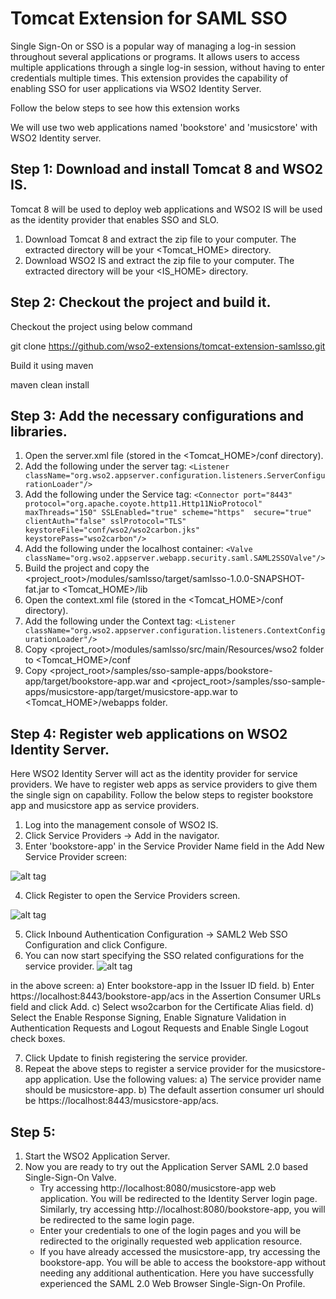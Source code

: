 # Tomcat Extension for SAML SSO #

Single Sign-On or SSO is a popular way of managing a log-in session throughout several applications or programs. 
It allows users to access multiple applications through a single log-in session, without having to enter credentials multiple times. 
This extension provides the capability of enabling SSO for user applications via WSO2 Identity Server.

Follow the below steps to see how this extension works

We will use two web applications named 'bookstore' and 'musicstore' with WSO2 Identity server.

## Step 1: Download and install Tomcat 8 and WSO2 IS. ## 

Tomcat 8 will be used to deploy web applications and WSO2 IS will be used as the identity provider that enables SSO and SLO.

 1. Download Tomcat 8 and extract the zip file to your computer. The extracted directory will be your &lt;Tomcat_HOME&gt; directory.
 2. Download WSO2 IS and extract the zip file to your computer. The extracted directory will be your &lt;IS_HOME&gt; directory.

## Step 2: Checkout the project and build it. ##

Checkout the project using below command

git clone https://github.com/wso2-extensions/tomcat-extension-samlsso.git

Build it using maven

maven clean install

## Step 3: Add the necessary configurations and libraries. ##

 1. Open the server.xml file (stored in the <Tomcat_HOME&gt;/conf directory).
 2. Add the following under the server tag:
    `<Listener className="org.wso2.appserver.configuration.listeners.ServerConfigurationLoader"/>`
 3. Add the following under the Service tag: 
    `<Connector port="8443" protocol="org.apache.coyote.http11.Http11NioProtocol"  maxThreads="150" SSLEnabled="true" scheme="https" 
    secure="true" clientAuth="false" sslProtocol="TLS" keystoreFile="conf/wso2/wso2carbon.jks"  keystorePass="wso2carbon"/>`
 4. Add the following under the localhost container: 
    `<Valve className="org.wso2.appserver.webapp.security.saml.SAML2SSOValve"/>`
 5. Build the project and copy the &lt;project_root&gt;/modules/samlsso/target/samlsso-1.0.0-SNAPSHOT-fat.jar to &lt;Tomcat_HOME&gt;/lib
 6. Open the context.xml file (stored in the &lt;Tomcat_HOME&gt;/conf directory).
 7. Add the following under the Context tag:
    `<Listener className="org.wso2.appserver.configuration.listeners.ContextConfigurationLoader"/>`
 8. Copy &lt;project_root&gt;/modules/samlsso/src/main/Resources/wso2 folder to &lt;Tomcat_HOME&gt;/conf
 9. Copy &lt;project_root&gt;/samples/sso-sample-apps/bookstore-app/target/bookstore-app.war and 
    &lt;project_root&gt;/samples/sso-sample-apps/musicstore-app/target/musicstore-app.war to &lt;Tomcat_HOME&gt;/webapps folder.
    
## Step 4: Register web applications on WSO2 Identity Server. ##
 Here WSO2 Identity Server will act as the identity provider for service providers. We have to register web apps as service providers
 to give them the single sign on capability. Follow the below steps to register bookstore app and musicstore app as service providers.
 
 1. Log into the management console of WSO2 IS.
 2. Click Service Providers -> Add in the navigator.
 3. Enter 'bookstore-app' in the Service Provider Name field in the Add New Service Provider screen:
 
 ![alt tag](https://docs.wso2.com/download/attachments/51492203/Screen%20Shot%202016-08-04%20at%202.31.57%20PM.png?version=1&modificationDate=1470301373000&api=v2)

 4. Click Register to open the Service Providers screen.
 
 ![alt tag](https://docs.wso2.com/download/attachments/51492203/Screen%20Shot%202016-08-04%20at%202.43.00%20PM.png?version=1&modificationDate=1470302014000&api=v2)
 
 5. Click Inbound Authentication Configuration -> SAML2 Web SSO Configuration and click Configure.
 6. You can now start specifying the SSO related configurations for the service provider.
 ![alt tag](https://docs.wso2.com/download/attachments/51492203/Screen%20Shot%202016-08-04%20at%202.45.55%20PM.png?version=1&modificationDate=1470302231000&api=v2)
 
 in the above screen: 
 a) Enter bookstore-app in the Issuer ID field.
 b) Enter https://localhost:8443/bookstore-app/acs in the Assertion Consumer URLs field and click Add.
 c) Select wso2carbon for the Certificate Alias field.
 d) Select the Enable Response Signing, Enable Signature Validation in Authentication Requests and Logout Requests and Enable Single Logout check boxes.
 
 7. Click Update to finish registering the service provider.
 8. Repeat the above steps to register a service provider for the musicstore-app application. Use the following values:
 a) The service provider name should be musicstore-app.
 b) The default assertion consumer url should be https://localhost:8443/musicstore-app/acs.
 
 ## Step 5: ## 
 
 1. Start the WSO2 Application Server.
 2. Now you are ready to try out the Application Server SAML 2.0 based Single-Sign-On Valve.
    * Try accessing http://localhost:8080/musicstore-app web application. You will be redirected to the Identity Server login page. 
       Similarly, try accessing http://localhost:8080/bookstore-app, you will be redirected to the same login page.
    * Enter your credentials to one of the login pages and you will be redirected to the originally requested web application resource.
    * If you have already accessed the musicstore-app, try accessing the bookstore-app. 
      You will be able to access the bookstore-app without needing any additional authentication. 
      Here you have successfully experienced the SAML 2.0 Web Browser Single-Sign-On Profile.